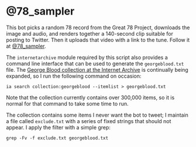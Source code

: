 # @78_sampler

This bot picks a random 78 record from the Great 78 Project, downloads the image and audio, and renders together a 140-second clip suitable for posting to Twitter. Then it uploads that video with a link to the tune. Follow it at [@78_sampler](https://twitter.com/78_sampler).

The `internetarchive` module required by this script also provides a command line interface that can be used to generate the `georgeblood.txt` file. The [George Blood collection at the Internet Archive](https://archive.org/details/georgeblood) is continually being expanded, so I run the following command on occasion:

```
ia search collection:georgeblood --itemlist > georgeblood.txt
```

Note that the collection currently contains over 300,000 items, so it is normal for that command to take some time to run.

The collection contains some items I never want the bot to tweet; I maintain a file called `exclude.txt` with a series of fixed strings that should not appear. I apply the filter with a simple grep:

```
grep -Fv -f exclude.txt georgeblood.txt
```
